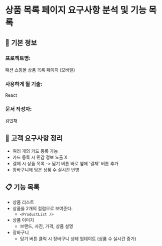 # 상품 목록 페이지 요구사항 분석 및 기능 목록

## 📌 기본 정보
### 프로젝트명: 
패션 쇼핑몰 상품 목록 페이지 (모바일)

### 사용하게 될 기술: 
React

### 문서 작성자: 
김민재

## 📝 고객 요구사항 정리
- 여러 개의 카드 등록 가능
- 카드 등록 시 민감 정보 노출 X
- 결제 시 상품 목록 -> 담기 버튼 바로 옆에 '결제' 버튼 추가
- 장바구니에 담은 상품 수 실시간 반영
  

## 📋 기능 목록
- 상품 리스트
- 상품을 2개의 컬럼으로 보여준다.
  - `<ProductList />`
- 상품 이미지
    - 브랜드, 사진, 가격, 상품 설명
- 장바구니
  - 담기 버튼 클릭 시 장바구니 상태 업데이트 (상품 수 실시간 증가)
 

